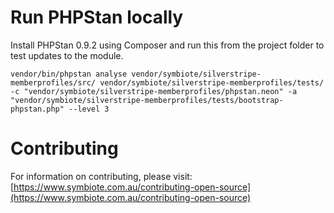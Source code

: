 # Run PHPStan locally

Install PHPStan 0.9.2 using Composer and run this from the project folder to test updates to the module.

```
vendor/bin/phpstan analyse vendor/symbiote/silverstripe-memberprofiles/src/ vendor/symbiote/silverstripe-memberprofiles/tests/ -c "vendor/symbiote/silverstripe-memberprofiles/phpstan.neon" -a "vendor/symbiote/silverstripe-memberprofiles/tests/bootstrap-phpstan.php" --level 3
```

# Contributing

For information on contributing, please visit:
[https://www.symbiote.com.au/contributing-open-source](https://www.symbiote.com.au/contributing-open-source)
